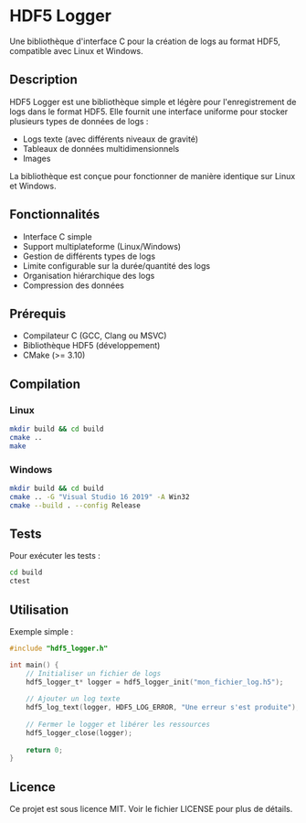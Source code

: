 # HDF5 Logger

Une bibliothèque d'interface C pour la création de logs au format HDF5, compatible avec Linux et Windows.

## Description

HDF5 Logger est une bibliothèque simple et légère pour l'enregistrement de logs dans le format HDF5. Elle fournit une interface uniforme pour stocker plusieurs types de données de logs :

- Logs texte (avec différents niveaux de gravité)
- Tableaux de données multidimensionnels
- Images

La bibliothèque est conçue pour fonctionner de manière identique sur Linux et Windows.

## Fonctionnalités

- Interface C simple
- Support multiplateforme (Linux/Windows)
- Gestion de différents types de logs
- Limite configurable sur la durée/quantité des logs
- Organisation hiérarchique des logs
- Compression des données

## Prérequis

- Compilateur C (GCC, Clang ou MSVC)
- Bibliothèque HDF5 (développement)
- CMake (>= 3.10)

## Compilation

### Linux

```bash
mkdir build && cd build
cmake ..
make
```

### Windows

```bash
mkdir build && cd build
cmake .. -G "Visual Studio 16 2019" -A Win32
cmake --build . --config Release
```

## Tests

Pour exécuter les tests :

```bash
cd build
ctest
```

## Utilisation

Exemple simple :

```c
#include "hdf5_logger.h"

int main() {
    // Initialiser un fichier de logs
    hdf5_logger_t* logger = hdf5_logger_init("mon_fichier_log.h5");
    
    // Ajouter un log texte
    hdf5_log_text(logger, HDF5_LOG_ERROR, "Une erreur s'est produite");
    
    // Fermer le logger et libérer les ressources
    hdf5_logger_close(logger);
    
    return 0;
}
```

## Licence

Ce projet est sous licence MIT. Voir le fichier LICENSE pour plus de détails.
